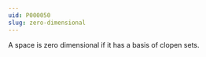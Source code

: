 ```yaml
---
uid: P000050
slug: zero-dimensional
---
```

A space is zero dimensional if it has a basis of clopen sets.

